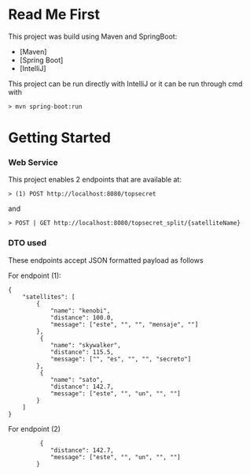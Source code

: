 # Read Me First
This project was build using Maven and SpringBoot:

* [Maven]
* [Spring Boot]
* [IntelliJ]

This project can be run directly with IntelliJ or it can be run through cmd with 
```
> mvn spring-boot:run
```
# Getting Started

### Web Service

This project enables 2 endpoints that are available at:

```
> (1) POST http://localhost:8080/topsecret
```
 and 
```
> POST | GET http://localhost:8080/topsecret_split/{satelliteName}
```

### DTO used

These endpoints accept JSON formatted payload as follows

For endpoint (1):
```
{
    "satellites": [
        {
            "name": "kenobi",
            "distance": 100.0,
            "message": ["este", "", "", "mensaje", ""]
        },
         {
            "name": "skywalker",
            "distance": 115.5,
            "message": ["", "es", "", "", "secreto"]
        },
         {
            "name": "sato",
            "distance": 142.7,
            "message": ["este", "", "un", "", ""]
        }
    ]
}
```

For endpoint (2)
```
         {
            "distance": 142.7,
            "message": ["este", "", "un", "", ""]
        }
```